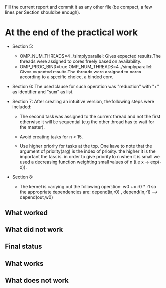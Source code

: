 Fill the current report and commit it as any other file (be compact, a few lines per Section should be enough).

# At the end of the practical work

* Section 5: 
    * OMP_NUM_THREADS=4 ./simplyparallel: 
Gives expected results.The threads were assigned to cores freely based on availability.
    * OMP_PROC_BIND=true OMP_NUM_THREADS=4 ./simplyparallel: 
Gives expected results.The threads were assigned to cores according to a specific choice, a binded core.

* Section 6:
The used clause for such operation was "reduction" with "+" as identifier and "sum" as list.
* Section 7:
After creating an intuitive version, the following steps were included:

    * The second task was assigned to the current thread and not the first otherwise it will be sequential (e.g the other thread has to wait for the master).
  
    * Avoid creating tasks for n < 15.

    * Use higher priority for tasks at the top. One have to note that the argument of priority(arg) is the index of priority. the higher it is the important the task is. in order to give priority to n when it is small we used a decreasing function weighting small values of n (i.e x -> exp(-x)).

* Section 8:
    * The kernel is carrying out the following operation: w0 += r0 * r1 so the appropriate dependencies are: depend(in,r0) ,  depend(in,r1) --> depend(out,w0)
			     

## What worked

## What did not work



## Final status

## What works

## What does not work
